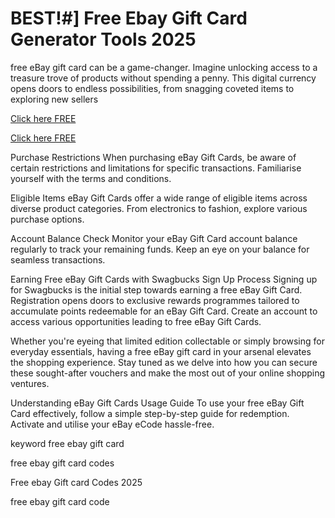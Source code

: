 # BEST!#] Free Ebay Gift Card Generator Tools 2025

free eBay gift card can be a game-changer. Imagine unlocking access to a treasure trove of products without spending a penny. This digital currency opens doors to endless possibilities, from snagging coveted items to exploring new sellers

[Click here FREE](https://appbitly.com/get-free-Gift-card)

[Click here FREE](https://appbitly.com/get-free-Gift-card)


Purchase Restrictions When purchasing eBay Gift Cards, be aware of certain restrictions and limitations for specific transactions. Familiarise yourself with the terms and conditions.

Eligible Items eBay Gift Cards offer a wide range of eligible items across diverse product categories. From electronics to fashion, explore various purchase options.

Account Balance Check Monitor your eBay Gift Card account balance regularly to track your remaining funds. Keep an eye on your balance for seamless transactions.

Earning Free eBay Gift Cards with Swagbucks Sign Up Process Signing up for Swagbucks is the initial step towards earning a free eBay Gift Card. Registration opens doors to exclusive rewards programmes tailored to accumulate points redeemable for an eBay Gift Card. Create an account to access various opportunities leading to free eBay Gift Cards.

Whether you're eyeing that limited edition collectable or simply browsing for everyday essentials, having a free eBay gift card in your arsenal elevates the shopping experience. Stay tuned as we delve into how you can secure these sought-after vouchers and make the most out of your online shopping ventures.

Understanding eBay Gift Cards Usage Guide To use your free eBay Gift Card effectively, follow a simple step-by-step guide for redemption. Activate and utilise your eBay eCode hassle-free.

keyword free ebay gift card

free ebay gift card codes

Free ebay Gift card Codes 2025

free ebay gift card code